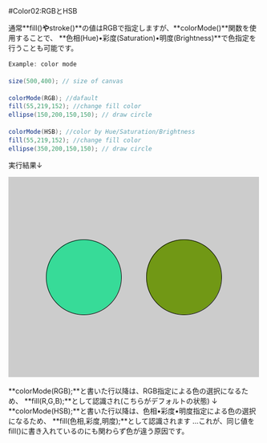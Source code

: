 #Color02:RGBとHSB

通常**fill()**や**stroke()**の値はRGBで指定しますが、**colorMode()**関数を使用することで、
**色相(Hue)•彩度(Saturation)•明度(Brightness)**で色指定を行うことも可能です。

```java
Example: color mode

size(500,400); // size of canvas

colorMode(RGB); //dafault
fill(55,219,152); //change fill color
ellipse(150,200,150,150); // draw circle

colorMode(HSB); //color by Hue/Saturation/Brightness
fill(55,219,152); //change fill color
ellipse(350,200,150,150); // draw circle
```

実行結果↓

![](/assets/colorMode.png)

**colorMode(RGB);**と書いた行以降は、RGB指定による色の選択になるため、
**fill(R,G,B);**として認識され(こちらがデフォルトの状態)
↓
**colorMode(HSB);**と書いた行以降は、色相•彩度•明度指定による色の選択になるため、
**fill(色相,彩度,明度);**として認識されます
...これが、同じ値をfill()に書き入れているのにも関わらず色が違う原因です。
